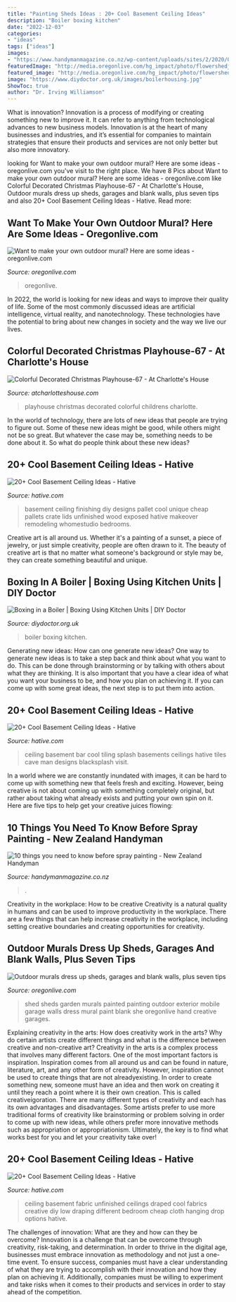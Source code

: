 ```yaml
---
title: "Painting Sheds Ideas : 20+ Cool Basement Ceiling Ideas"
description: "Boiler boxing kitchen"
date: "2022-12-03"
categories:
- "ideas"
tags: ["ideas"]
images:
- "https://www.handymanmagazine.co.nz/wp-content/uploads/sites/2/2020/04/FH15SEP_SPRAYP_01.jpg"
featuredImage: "http://media.oregonlive.com/hg_impact/photo/flowershedjpg-aceb920b28738661.jpg"
featured_image: "http://media.oregonlive.com/hg_impact/photo/flowershedjpg-aceb920b28738661.jpg"
image: "https://www.diydoctor.org.uk/images/boilerhousing.jpg"
ShowToc: true
author: "Dr. Irving Williamson"
---
```



What is innovation?
Innovation is a process of modifying or creating something new to improve it. It can refer to anything from technological advances to new business models. Innovation is at the heart of many businesses and industries, and it’s essential for companies to maintain strategies that ensure their products and services are not only better but also more innovatory.

	

		
looking for Want to make your own outdoor mural? Here are some ideas - oregonlive.com you've visit to the right place. We have 8 Pics about Want to make your own outdoor mural? Here are some ideas - oregonlive.com like Colorful Decorated Christmas Playhouse-67 - At Charlotte&#039;s House, Outdoor murals dress up sheds, garages and blank walls, plus seven tips and also 20+ Cool Basement Ceiling Ideas - Hative. Read more:
		
    
## Want To Make Your Own Outdoor Mural? Here Are Some Ideas - Oregonlive.com

<img loading=lazy src="https://www.oregonlive.com/resizer/edyxNvlY1QUwP4JgjdrfeX9wPI0=/1280x0/smart/advancelocal-adapter-image-uploads.s3.amazonaws.com/image.oregonlive.com/home/olive-media/width2048/img/hg_impact/photo/muraljpg-4d4e9b29677dead2.jpg" onerror="this.onerror=null;this.src='https://tse1.mm.bing.net/th?id=OIP.S5JINFrfX2FpBpnwt5dgBgHaE7&amp;pid=15.1';" alt="Want to make your own outdoor mural? Here are some ideas - oregonlive.com">

_Source: oregonlive.com_

>oregonlive. 

	

In 2022, the world is looking for new ideas and ways to improve their quality of life. Some of the most commonly discussed ideas are artificial intelligence, virtual reality, and nanotechnology. These technologies have the potential to bring about new changes in society and the way we live our lives.

    
## Colorful Decorated Christmas Playhouse-67 - At Charlotte&#039;s House

<img loading=lazy src="https://atcharlotteshouse.com/wp-content/uploads/2019/11/Colorful-Decorated-Christmas-Playhouse-67-1024x683.jpg" onerror="this.onerror=null;this.src='https://tse3.mm.bing.net/th?id=OIP.wef7h8b4gSgv0kI1AjZzvAHaE8&amp;pid=15.1';" alt="Colorful Decorated Christmas Playhouse-67 - At Charlotte&#039;s House">

_Source: atcharlotteshouse.com_

>playhouse christmas decorated colorful childrens charlotte. 

	

In the world of technology, there are lots of new ideas that people are trying to figure out. Some of these new ideas might be good, while others might not be so great. But whatever the case may be, something needs to be done about it. So what do people think about these new ideas?

    
## 20+ Cool Basement Ceiling Ideas - Hative

<img loading=lazy src="http://hative.com/wp-content/uploads/2014/05/basement-ceiling-ideas/8-basement-ceiling-old-pallet-crate-lids.jpg" onerror="this.onerror=null;this.src='https://tse1.mm.bing.net/th?id=OIP._k03zU26J4I17ADyjXtqvwHaJ4&amp;pid=15.1';" alt="20+ Cool Basement Ceiling Ideas - Hative">

_Source: hative.com_

>basement ceiling finishing diy designs pallet cool unique cheap pallets crate lids unfinished wood exposed hative makeover remodeling whomestudio bedrooms. 

	

Creative art is all around us. Whether it's a painting of a sunset, a piece of jewelry, or just simple creativity, people are often drawn to it. The beauty of creative art is that no matter what someone's background or style may be, they can create something beautiful and unique.

    
## Boxing In A Boiler | Boxing Using Kitchen Units | DIY Doctor

<img loading=lazy src="https://www.diydoctor.org.uk/images/boilerhousing.jpg" onerror="this.onerror=null;this.src='https://tse4.mm.bing.net/th?id=OIP.D0cceG5u1xKC_8YNUBRj_QHaEK&amp;pid=15.1';" alt="Boxing in a Boiler | Boxing Using Kitchen Units | DIY Doctor">

_Source: diydoctor.org.uk_

>boiler boxing kitchen. 

	

Generating new ideas: How can one generate new ideas?
One way to generate new ideas is to take a step back and think about what you want to do. This can be done through brainstorming or by talking with others about what they are thinking. It is also important that you have a clear idea of what you want your business to be, and how you plan on achieving it. If you can come up with some great ideas, the next step is to put them into action.

    
## 20+ Cool Basement Ceiling Ideas - Hative

<img loading=lazy src="https://hative.com/wp-content/uploads/2014/05/basement-ceiling-ideas/12-black-splash-tiling-as-ceiling.jpg" onerror="this.onerror=null;this.src='https://tse3.mm.bing.net/th?id=OIP.YG5JfZZzDcxuNy4W0UOshwHaLH&amp;pid=15.1';" alt="20+ Cool Basement Ceiling Ideas - Hative">

_Source: hative.com_

>ceiling basement bar cool tiling splash basements ceilings hative tiles cave man designs blacksplash visit. 

	

In a world where we are constantly inundated with images, it can be hard to come up with something new that feels fresh and exciting. However, being creative is not about coming up with something completely original, but rather about taking what already exists and putting your own spin on it. Here are five tips to help get your creative juices flowing:

    
## 10 Things You Need To Know Before Spray Painting - New Zealand Handyman

<img loading=lazy src="https://www.handymanmagazine.co.nz/wp-content/uploads/sites/2/2020/04/FH15SEP_SPRAYP_01.jpg" onerror="this.onerror=null;this.src='https://tse1.mm.bing.net/th?id=OIP.Xn3vUXfAOQA07u6_7upR8AHaEz&amp;pid=15.1';" alt="10 things you need to know before spray painting - New Zealand Handyman">

_Source: handymanmagazine.co.nz_

>. 

	

Creativity in the workplace: How to be creative
Creativity is a natural quality in humans and can be used to improve productivity in the workplace. There are a few things that can help increase creativity in the workplace, including setting creative boundaries and creating opportunities for creativity.

    
## Outdoor Murals Dress Up Sheds, Garages And Blank Walls, Plus Seven Tips

<img loading=lazy src="http://media.oregonlive.com/hg_impact/photo/flowershedjpg-aceb920b28738661.jpg" onerror="this.onerror=null;this.src='https://tse1.mm.bing.net/th?id=OIP.ikBqrltA0nAiO7Dv_k6EOQHaFj&amp;pid=15.1';" alt="Outdoor murals dress up sheds, garages and blank walls, plus seven tips">

_Source: oregonlive.com_

>shed sheds garden murals painted painting outdoor exterior mobile garage walls dress mural paint blank she oregonlive hand creative garages. 

	

Explaining creativity in the arts: How does creativity work in the arts? Why do certain artists create different things and what is the difference between creative and non-creative art?
Creativity in the arts is a complex process that involves many different factors. One of the most important factors is inspiration. Inspiration comes from all around us and can be found in nature, literature, art, and any other form of creativity. However, inspiration cannot be used to create things that are not alreadyexisting. In order to create something new, someone must have an idea and then work on creating it until they reach a point where it is their own creation. This is called creativeigoration. There are many different types of creativity and each has its own advantages and disadvantages. Some artists prefer to use more traditional forms of creativity like brainstorming or problem solving in order to come up with new ideas, while others prefer more innovative methods such as appropriation or appropriationism. Ultimately, the key is to find what works best for you and let your creativity take over!

    
## 20+ Cool Basement Ceiling Ideas - Hative

<img loading=lazy src="http://hative.com/wp-content/uploads/2014/05/basement-ceiling-ideas/10-fabric-basement-ceiling.jpg" onerror="this.onerror=null;this.src='https://tse2.mm.bing.net/th?id=OIP.Uq68x3GP3c-Gd05eaCbOcAHaE7&amp;pid=15.1';" alt="20+ Cool Basement Ceiling Ideas - Hative">

_Source: hative.com_

>ceiling basement fabric unfinished ceilings draped cool fabrics creative diy low draping different bedroom cheap cloth hanging drop options hative. 

	

The challenges of innovation: What are they and how can they be overcome?
Innovation is a challenge that can be overcome through creativity, risk-taking, and determination. In order to thrive in the digital age, businesses must embrace innovation as methodology and not just a one-time event. To ensure success, companies must have a clear understanding of what they are trying to accomplish with their innovation and how they plan on achieving it. Additionally, companies must be willing to experiment and take risks when it comes to their products and services in order to stay ahead of the competition.

